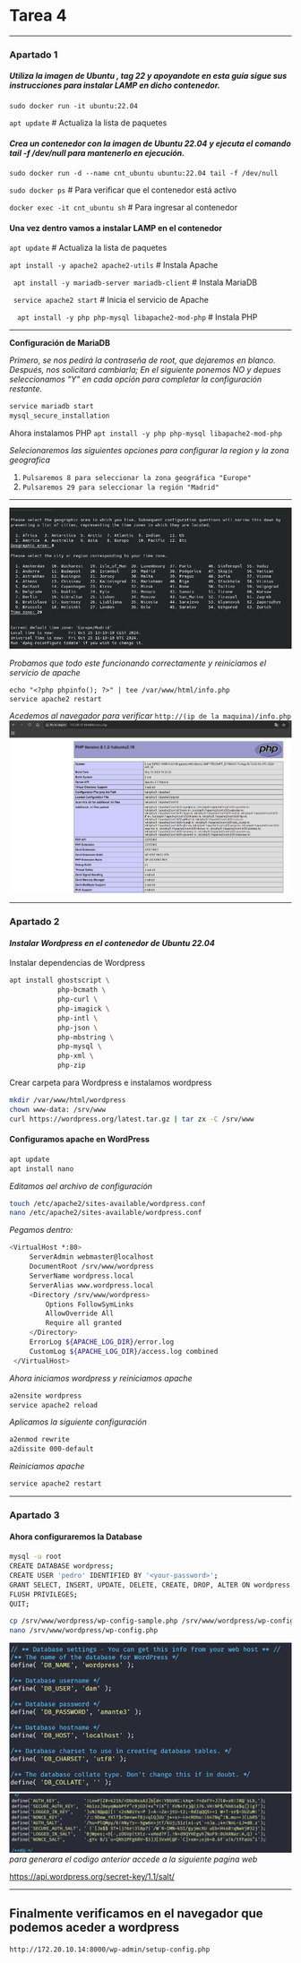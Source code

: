 # Tarea 4

---
### **Apartado 1**
#### ***Utiliza la imagen de Ubuntu , tag 22 y apoyandote en esta guía sigue sus instrucciones para instalar LAMP en dicho contenedor.***

`sudo docker run -it ubuntu:22.04`

`apt update` # Actualiza la lista de paquetes


#### ***Crea un contenedor con la imagen de Ubuntu 22.04 y ejecuta el comando tail -f /dev/null para mantenerlo en ejecución.***

`sudo docker run -d --name cnt_ubuntu ubuntu:22.04 tail -f /dev/null` 

`sudo docker ps` # Para verificar que el contenedor está activo

`docker exec -it cnt_ubuntu sh` # Para ingresar al contenedor

#### Una vez dentro vamos a instalar LAMP en el contenedor

`apt update` # Actualiza la lista de paquetes

`apt install -y apache2 apache2-utils` # Instala Apache

` apt install -y mariadb-server mariadb-client` # Instala MariaDB


` service apache2 start` # Inicia el servicio de Apache


`  apt install -y php php-mysql libapache2-mod-php` # Instala PHP

---
**Configuración de MariaDB**

*Primero, se nos pedirá la contraseña de root, que dejaremos en blanco. Después, nos solicitará cambiarla; En el siguiente ponemos NO y depues seleccionamos "Y" en cada opción para completar la configuración restante.*

``` bash
service mariadb start
mysql_secure_installation
 ```

Ahora instalamos PHP
 `apt install -y php php-mysql libapache2-mod-php `

*Selecionaremos las siguientes opciones para configurar la region y la zona geografica*

1. `Pulsaremos 8 para seleccionar la zona geográfica "Europe"`
2. `Pulsaremos 29 para seleccionar la región "Madrid"`

---
![MariaDB](IMG/MariaDB.png)

*Probamos que todo este funcionando correctamente y reiniciamos el servicio de apache*
```
echo "<?php phpinfo(); ?>" | tee /var/www/html/info.php
service apache2 restart
```
*Acedemos al navegador para verificar*
`http://(ip de la maquina)/info.php`
![PHP](IMG/PHP.png)

---
### **Apartado 2**

#### ***Instalar Wordpress en el contenedor de Ubuntu 22.04***

Instalar dependencias de Wordpress
``` bash
apt install ghostscript \
            php-bcmath \
            php-curl \
            php-imagick \
            php-intl \
            php-json \
            php-mbstring \
            php-mysql \
            php-xml \
            php-zip
```

Crear carpeta para Wordpress e instalamos wordpress
``` bash
mkdir /var/www/html/wordpress
chown www-data: /srv/www
curl https://wordpress.org/latest.tar.gz | tar zx -C /srv/www
```
#### Configuramos apache en WordPress

``` bash
apt update
apt install nano
```
*Editamos ael archivo de configuración*
``` bash
touch /etc/apache2/sites-available/wordpress.conf
nano /etc/apache2/sites-available/wordpress.conf
```
*Pegamos dentro:*
``` bash
<VirtualHost *:80>
     ServerAdmin webmaster@localhost
     DocumentRoot /srv/www/wordpress
     ServerName wordpress.local
     ServerAlias www.wordpress.local
     <Directory /srv/www/wordpress>
         Options FollowSymLinks
         AllowOverride All
         Require all granted
     </Directory>
     ErrorLog ${APACHE_LOG_DIR}/error.log
     CustomLog ${APACHE_LOG_DIR}/access.log combined
 </VirtualHost>
```
*Ahora iniciamos wordpress y reiniciamos apache*

```bash
a2ensite wordpress
service apache2 reload
```

*Aplicamos la siguiente configuración*
```bash
a2enmod rewrite
a2dissite 000-default
```

*Reiniciamos apache*
```bash
service apache2 restart
```

---
### **Apartado 3**

#### Ahora configuraremos la Database
```bash
mysql -u root
CREATE DATABASE wordpress;
CREATE USER 'pedro' IDENTIFIED BY '<your-password>';
GRANT SELECT, INSERT, UPDATE, DELETE, CREATE, DROP, ALTER ON wordpress.* TO 'pedro';
FLUSH PRIVILEGES;
QUIT;
```

```bash
cp /srv/www/wordpress/wp-config-sample.php /srv/www/wordpress/wp-config.php
nano /srv/www/wordpress/wp-config.php
```

![cap1](IMG/cap1.png)
![cap2](IMG/cap2.png)
*para generara el codigo anterior accede a la siguiente pagina web* 

https://api.wordpress.org/secret-key/1.1/salt/

---

## Finalmente verificamos en el navegador que podemos aceder a wordpress
`http://172.20.10.14:8000/wp-admin/setup-config.php`







